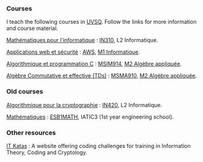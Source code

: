 ### Courses

I teach the following courses in [UVSQ](http://www.uvsq.fr/). Follow
the links for more information and course material.

[Mathématiques pour l'informatique][IN310]
: [IN310][IN310], L2 Informatique.

[Applications web et sécurité][AWS]
: [AWS][AWS], [M1 Informatique][SECRETS].

[Algorithmique et programmation C][MSIM914]
: [MSIM914][MSIM914], [M2 Algèbre appliquée][MA2].

[Algèbre Commutative et effective (TDs)][MSMA910]
: [MSMA910][MSMA910], [M2 Algèbre appliquée][MA2].

### Old courses

[Algorithmique pour la cryptographie][IN420]
: [IN420][IN420], L2 Informatique.

[Mathématiques][ESB1MATH]
: [ESB1MATH][ESB1MATH], IATIC3 (1st year engineering school).

### Other resources
      
[IT Katas](http://it-katas.defeo.lu/ "IT Katas")
: A website offering coding challenges for training in Information Theory, Coding and Cryptology.


[MSIM914]: http://defeo.lu/MA2-AlgoC/ "MSIM914"
[MSMA910]: http://defeo.lu/MA2-ace/ "MSMA910"
[AWS]: http://defeo.lu/aws/ "AWS"
[IN310]: http://defeo.lu/in310/ "IN310"
[IN420]: http://defeo.lu/in420/ "IN420"
[ESB1MATH]: http://defeo.lu/esb1math/ "ESB1MATH"
[MA2]: http://www.departement.math.uvsq.fr/master2AA
[SECRETS]: http://www.master-secrets.uvsq.fr/
